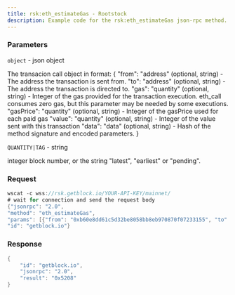 ```yaml
---
title: rsk:eth_estimateGas - Rootstock
description: Example code for the rsk:eth_estimateGas json-rpc method. Сomplete guide on how to use rsk:eth_estimateGas json-rpc in GetBlock.io Web3 documentation.
---
```


### Parameters


`object` - json object

The transacion call object in format: { "from": "address" (optional,
string) - The address the transaction is sent from. "to": "address"
(optional, string) - The address the transaction is directed to. "gas":
"quantity" (optional, string) - Integer of the gas provided for the
transaction execution. eth_call consumes zero gas, but this parameter
may be needed by some executions. "gasPrice": "quantity" (optional,
string) - Integer of the gasPrice used for each paid gas "value":
"quantity" (optional, string) - Integer of the value sent with this
transaction "data": "data" (optional, string) - Hash of the method
signature and encoded parameters. }

`QUANTITY|TAG` - string

integer block number, or the string "latest", "earliest" or "pending".

### Request

``` java
wscat -c wss://rsk.getblock.io/YOUR-API-KEY/mainnet/ 
# wait for connection and send the request body 
{"jsonrpc": "2.0",
"method": "eth_estimateGas",
"params": [{"from": "0xb60e8dd61c5d32be8058bb8eb970870f07233155", "to": "0xd46e8dd67c5d32be8058bb8eb970870f07244567", "gas": "0x76c0", "gasPrice": "0x9184e72a000", "value": "0x9184e72a", "data": "0xd46e8dd67c5d32be8d46e8dd67c5d32be8058bb8eb970870f072445675058bb8eb970870f072445675"}, "latest"],
"id": "getblock.io"}
```

###  Response

``` java
{
    "id": "getblock.io",
    "jsonrpc": "2.0",
    "result": "0x5208"
}
```

